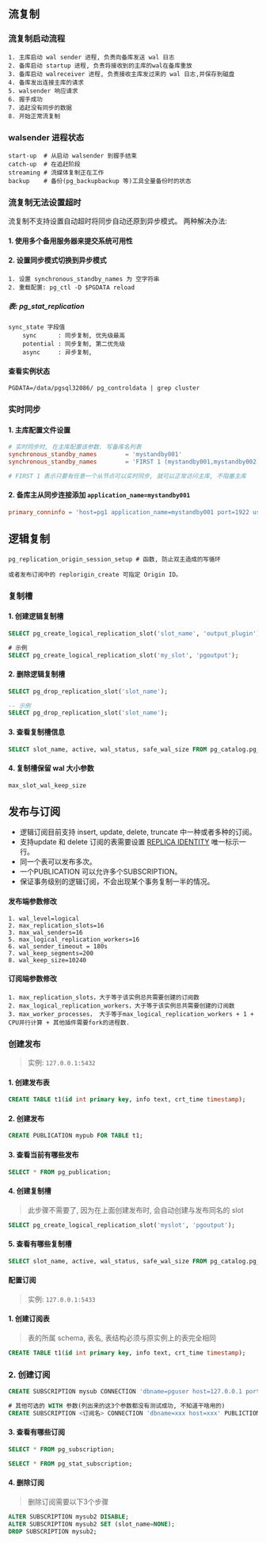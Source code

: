 ## 流复制

### 流复制启动流程

```
1. 主库启动 wal sender 进程, 负责向备库发送 wal 日志
2. 备库启动 startup 进程, 负责将接收到的主库的wal在备库重放
3. 备库启动 walreceiver 进程, 负责接收主库发过来的 wal 日志,并保存到磁盘
4. 备库发出连接主库的请求
5. walsender 响应请求
6. 握手成功
7. 追赶没有同步的数据
8. 开始正常流复制
```

### walsender 进程状态

```
start-up  # 从启动 walsender 到握手结束
catch-up  # 在追赶阶段
streaming # 流媒体复制正在工作
backup    # 备份(pg_backupbackup 等)工具全量备份时的状态
```

### 流复制无法设置超时

流复制不支持设置自动超时将同步自动还原到异步模式。
两种解决办法:

#### 1. 使用多个备用服务器来提交系统可用性

#### 2. 设置同步模式切换到异步模式

```
1. 设置 synchronous_standby_names 为 空字符串
2. 重载配置: pg_ctl -D $PGDATA reload
```

##### 表: pg_stat_replication

```
sync_state 字段值
	sync      : 同步复制, 优先级最高
	potential : 同步复制, 第二优先级
	async     : 异步复制, 
```

#### 查看实例状态

```
PGDATA=/data/pgsql32086/ pg_controldata | grep cluster
```

### 实时同步

#### 1. 主库配置文件设置

```toml
# 实时同步时, 在主库配置该参数. 写备库名列表
synchronous_standby_names        = 'mystandby001'   
synchronous_standby_names        = 'FIRST 1 (mystandby001,mystandby002)'

# FIRST 1 表示只要有任意一个从节点可以实时同步, 就可以正常访问主库, 不阻塞主库
```

#### 2. 备库主从同步连接添加 `application_name=mystandby001`

```toml
primary_conninfo = 'host=pg1 application_name=mystandby001 port=1922 user=repl password=xxxx option="-c wal_sender_timeout=5000"'
```


## 逻辑复制

```
pg_replication_origin_session_setup # 函数, 防止双主造成的写循环

或者发布订阅中的 replorigin_create 可指定 Origin ID。
```

### 复制槽

#### 1. 创建逻辑复制槽

```sql
SELECT pg_create_logical_replication_slot('slot_name', 'output_plugin');

# 示例
SELECT pg_create_logical_replication_slot('my_slot', 'pgoutput');
```

#### 2. 删除逻辑复制槽

```sql
SELECT pg_drop_replication_slot('slot_name');

-- 示例
SELECT pg_drop_replication_slot('slot_name');
```

#### 3. 查看复制槽信息

```sql
SELECT slot_name, active, wal_status, safe_wal_size FROM pg_catalog.pg_replication_slots;
```

#### 4. 复制槽保留 wal 大小参数

```
max_slot_wal_keep_size
```

## 发布与订阅

- 逻辑订阅目前支持 insert, update, delete, truncate 中一种或者多种的订阅。
- 支持update 和 delete 订阅的表需要设置 [REPLICA IDENTITY](https://www.postgresql.org/docs/devel/sql-altertable.html#SQL-CREATETABLE-REPLICA-IDENTITY) 唯一标示一行。
- 同一个表可以发布多次。
- 一个PUBLICATION 可以允许多个SUBSCRIPTION。
- 保证事务级别的逻辑订阅，不会出现某个事务复制一半的情况。

#### 发布端参数修改

```
1. wal_level=logical
2. max_replication_slots=16
3. max_wal_senders=16
5. max_logical_replication_workers=16
6. wal_sender_timeout = 180s
7. wal_keep_segments=200
8. wal_keep_size=10240
```

#### 订阅端参数修改

```
1. max_replication_slots，大于等于该实例总共需要创建的订阅数
2. max_logical_replication_workers，大于等于该实例总共需要创建的订阅数
3. max_worker_processes， 大于等于max_logical_replication_workers + 1 + CPU并行计算 + 其他插件需要fork的进程数.
```

### 创建发布

> 实例: `127.0.0.1:5432`

#### 1. 创建发布表

```sql
CREATE TABLE t1(id int primary key, info text, crt_time timestamp);
```

#### 2. 创建发布

```sql
CREATE PUBLICATION mypub FOR TABLE t1;
```

#### 3. 查看当前有哪些发布

```sql
SELECT * FROM pg_publication;
```

#### 4. 创建复制槽

> 此步骤不需要了, 因为在上面创建发布时, 会自动创建与发布同名的 slot

```sql
SELECT pg_create_logical_replication_slot('myslot', 'pgoutput');
```

#### 5. 查看有哪些复制槽

```sql
SELECT slot_name, active, wal_status, safe_wal_size FROM pg_catalog.pg_replication_slots;
```

#### 配置订阅

> 实例: `127.0.0.1:5433`

#### 1. 创建订阅表

> 表的所属 schema, 表名, 表结构必须与原实例上的表完全相同

```sql
CREATE TABLE t1(id int primary key, info text, crt_time timestamp);
```

### 2. 创建订阅

```sql
CREATE SUBSCRIPTION mysub CONNECTION 'dbname=pguser host=127.0.0.1 port=5432 user=postgres password=123456 ' PUBLICATION mypub;

# 其他可选的 WITH 参数(列出来的这3个参数都没有测试成功, 不知道干啥用的)
CREATE SUBSCRIPTION <订阅名> CONNECTION 'dbname=xxx host=xxx' PUBLICTION <发布名> WITH (enabled, create_slot=false, slot_name='sub1_from_pub1');
```

#### 3. 查看有哪些订阅

```sql
SELECT * FROM pg_subscription;

SELECT * FROM pg_stat_subscription;
```

#### 4. 删除订阅

> 删除订阅需要以下3个步骤

```sql
ALTER SUBSCRIPTION mysub2 DISABLE;
ALTER SUBSCRIPTION mysub2 SET (slot_name=NONE);
DROP SUBSCRIPTION mysub2;
```